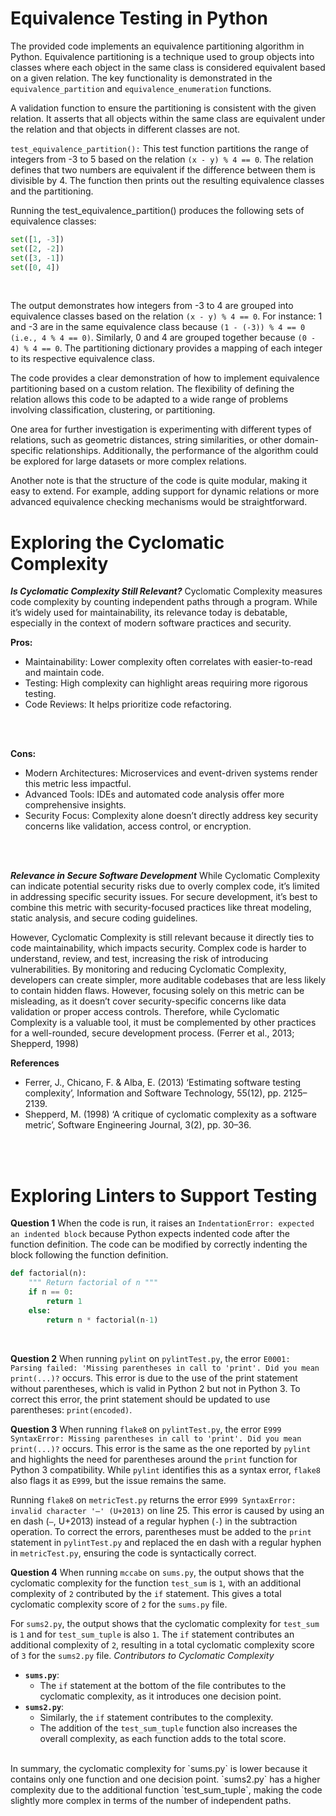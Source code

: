# Equivalence Testing in Python

The provided code implements an equivalence partitioning algorithm in Python. Equivalence partitioning is a technique used to group objects into classes where each object in the same class is considered equivalent based on a given relation. The key functionality is demonstrated in the `equivalence_partition` and `equivalence_enumeration` functions.
</br>

A validation function to ensure the partitioning is consistent with the given relation.
It asserts that all objects within the same class are equivalent under the relation and that objects in different classes are not.
</br>

`test_equivalence_partition():`
This test function partitions the range of integers from -3 to 5 based on the relation `(x - y) % 4 == 0`.
The relation defines that two numbers are equivalent if the difference between them is divisible by 4.
The function then prints out the resulting equivalence classes and the partitioning.
</br>

Running the test_equivalence_partition() produces the following sets of equivalence classes:

```python
set([1, -3])
set([2, -2])
set([3, -1])
set([0, 4])
```
</br>

The output demonstrates how integers from -3 to 4 are grouped into equivalence classes based on the relation `(x - y) % 4 == 0`. For instance:
1 and -3 are in the same equivalence class because `(1 - (-3)) % 4 == 0 (i.e., 4 % 4 == 0)`.
Similarly, 0 and 4 are grouped together because `(0 - 4) % 4 == 0`.
The partitioning dictionary provides a mapping of each integer to its respective equivalence class.
</br>

The code provides a clear demonstration of how to implement equivalence partitioning based on a custom relation. The flexibility of defining the relation allows this code to be adapted to a wide range of problems involving classification, clustering, or partitioning.
</br>

One area for further investigation is experimenting with different types of relations, such as geometric distances, string similarities, or other domain-specific relationships. Additionally, the performance of the algorithm could be explored for large datasets or more complex relations.
</br>

Another note is that the structure of the code is quite modular, making it easy to extend. For example, adding support for dynamic relations or more advanced equivalence checking mechanisms would be straightforward.
</br>

# Exploring the Cyclomatic Complexity

___Is Cyclomatic Complexity Still Relevant?___
Cyclomatic Complexity measures code complexity by counting independent paths through a program. While it’s widely used for maintainability, its relevance today is debatable, especially in the context of modern software practices and security.
</br>

**Pros:**
- Maintainability: Lower complexity often correlates with easier-to-read and maintain code.
- Testing: High complexity can highlight areas requiring more rigorous testing.
- Code Reviews: It helps prioritize code refactoring.
</br>
</br>

**Cons:**
- Modern Architectures: Microservices and event-driven systems render this metric less impactful.
- Advanced Tools: IDEs and automated code analysis offer more comprehensive insights.
- Security Focus: Complexity alone doesn’t directly address key security concerns like validation, access control, or encryption.
</br>
</br>

___Relevance in Secure Software Development___
While Cyclomatic Complexity can indicate potential security risks due to overly complex code, it’s limited in addressing specific security issues. For secure development, it’s best to combine this metric with security-focused practices like threat modeling, static analysis, and secure coding guidelines.
</br>

However, Cyclomatic Complexity is still relevant because it directly ties to code maintainability, which impacts security. Complex code is harder to understand, review, and test, increasing the risk of introducing vulnerabilities. By monitoring and reducing Cyclomatic Complexity, developers can create simpler, more auditable codebases that are less likely to contain hidden flaws. However, focusing solely on this metric can be misleading, as it doesn’t cover security-specific concerns like data validation or proper access controls. Therefore, while Cyclomatic Complexity is a valuable tool, it must be complemented by other practices for a well-rounded, secure development process. (Ferrer et al., 2013; Shepperd, 1998)
</br>

**References**
- Ferrer, J., Chicano, F. & Alba, E. (2013) ‘Estimating software testing complexity’, Information and Software Technology, 55(12), pp. 2125–2139.
- Shepperd, M. (1998) ‘A critique of cyclomatic complexity as a software metric’, Software Engineering Journal, 3(2), pp. 30–36.
</br>
</br>


# Exploring Linters to Support Testing

**Question 1**
When the code is run, it raises an `IndentationError: expected an indented block` because Python expects indented code after the function definition. The code can be modified by correctly indenting the block following the function definition.
```python
def factorial(n):
    """ Return factorial of n """
    if n == 0:
        return 1
    else:
        return n * factorial(n-1)
```

</br>

**Question 2**
When running `pylint` on `pylintTest.py`, the error `E0001: Parsing failed: 'Missing parentheses in call to 'print'. Did you mean print(...)?` occurs. This error is due to the use of the print statement without parentheses, which is valid in Python 2 but not in Python 3.
To correct this error, the print statement should be updated to use parentheses: `print(encoded)`.
</br>

**Question 3**
When running `flake8` on `pylintTest.py`, the error `E999 SyntaxError: Missing parentheses in call to 'print'. Did you mean print(...)?` occurs. This error is the same as the one reported by `pylint` and highlights the need for parentheses around the `print` function for Python 3 compatibility. While `pylint` identifies this as a syntax error, `flake8` also flags it as `E999`, but the issue remains the same.

Running `flake8` on `metricTest.py` returns the error `E999 SyntaxError: invalid character '–' (U+2013)` on line 25. This error is caused by using an en dash (`–`, U+2013) instead of a regular hyphen (`-`) in the subtraction operation. To correct the errors, parentheses must be added to the `print` statement in `pylintTest.py` and replaced the en dash with a regular hyphen in `metricTest.py`, ensuring the code is syntactically correct.
</br>

**Question 4**
When running `mccabe` on `sums.py`, the output shows that the cyclomatic complexity for the function `test_sum` is `1`, with an additional complexity of `2` contributed by the `if` statement. This gives a total cyclomatic complexity score of `2` for the `sums.py` file.

For `sums2.py`, the output shows that the cyclomatic complexity for `test_sum` is `1` and for `test_sum_tuple` is also `1`. The `if` statement contributes an additional complexity of `2`, resulting in a total cyclomatic complexity score of `3` for the `sums2.py` file.
_Contributors to Cyclomatic Complexity_
- **`sums.py`**: 
  - The `if` statement at the bottom of the file contributes to the cyclomatic complexity, as it introduces one decision point.
- **`sums2.py`**:
   - Similarly, the `if` statement contributes to the complexity.
   - The addition of the `test_sum_tuple` function also increases the overall complexity, as each function adds to the total score.
</br>
In summary, the cyclomatic complexity for `sums.py` is lower because it contains only one function and one decision point. `sums2.py` has a higher complexity due to the additional function `test_sum_tuple`, making the code slightly more complex in terms of the number of independent paths.

</br>

